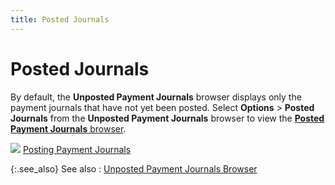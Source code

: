 ```yaml
---
title: Posted Journals
---
```


# Posted Journals


By default, the **Unposted Payment Journals** browser displays only the payment journals that have not yet been posted. Select **Options** > **Posted** **Journals** from the **Unposted Payment Journals** browser to view the [**Posted Payment Journals** browser]({{site.acc_baseurl}}/misc/the_posted_payment_journals_browser.html).


![]({{site.acc_baseurl}}/img/lens.gif) [Posting Payment Journals]({{site.acc_baseurl}}/vendor-payments-and-refunds/payment-jrnl-proc/common-jrnl-proc/posting_payment_journals.html)


{:.see_also}
See also
: [Unposted Payment Journals Browser]({{site.acc_baseurl}}/vendor-payments-and-refunds/payment-journals-browser/payment_journal_browser.html)
